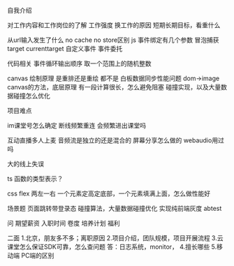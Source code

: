 自我介绍

对工作内容和工作岗位的了解
工作强度
换工作的原因
短期长期目标，看重什么

从url输入发生了什么
no cache no store区别
js
事件绑定有几个参数
冒泡捕获 target currenttarget
自定义事件 事件委托

代码相关
事件循环输出顺序
取一个范围上的随机整数

canvas
绘制原理 是重排还是重绘 都不是
白板数据同步性能问题
dom->image canvas的方法，底层原理
有一段计算很长，怎么避免阻塞
碰撞实现，以及大量数据碰撞怎么优化


项目难点

im课堂号怎么确定
断线频繁重连 会频繁进出课堂吗

互动直播多人上麦 音频流是独立的还是混合的
屏幕分享怎么做的
webaudio用过吗

大的线上失误

ts
函数的类型表示？

css
flex 两左一右
一个元素定高定底部，一个元素填满上面，怎么做性能好

场景题
页面跳转带登录态
碰撞算法，大量数据碰撞优化
实现纯前端灰度 abtest

问
期望薪资
入职时间
卷度 培养计划
福利

二面
1.北京，朋友多不多；离职原因
2.项目介绍，团队规模，项目开展流程
3.云课堂怎么保证SDK可靠，怎么查问题
答：日志系统，monitor，
4.擅长哪些
5.移动端 PC端的区别


